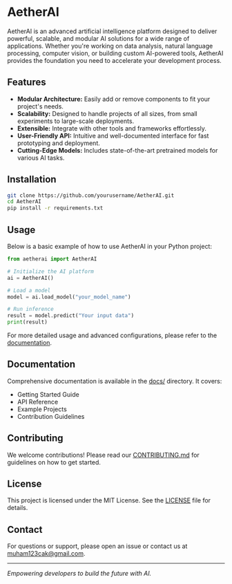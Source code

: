 # AetherAI

AetherAI is an advanced artificial intelligence platform designed to deliver powerful, scalable, and modular AI solutions for a wide range of applications. Whether you're working on data analysis, natural language processing, computer vision, or building custom AI-powered tools, AetherAI provides the foundation you need to accelerate your development process.

## Features

- **Modular Architecture:** Easily add or remove components to fit your project's needs.
- **Scalability:** Designed to handle projects of all sizes, from small experiments to large-scale deployments.
- **Extensible:** Integrate with other tools and frameworks effortlessly.
- **User-Friendly API:** Intuitive and well-documented interface for fast prototyping and deployment.
- **Cutting-Edge Models:** Includes state-of-the-art pretrained models for various AI tasks.

## Installation

```bash
git clone https://github.com/yourusername/AetherAI.git
cd AetherAI
pip install -r requirements.txt
```

## Usage

Below is a basic example of how to use AetherAI in your Python project:

```python
from aetherai import AetherAI

# Initialize the AI platform
ai = AetherAI()

# Load a model
model = ai.load_model("your_model_name")

# Run inference
result = model.predict("Your input data")
print(result)
```

For more detailed usage and advanced configurations, please refer to the [documentation](docs/).

## Documentation

Comprehensive documentation is available in the [docs/](docs/) directory. It covers:

- Getting Started Guide
- API Reference
- Example Projects
- Contribution Guidelines

## Contributing

We welcome contributions! Please read our [CONTRIBUTING.md](CONTRIBUTING.md) for guidelines on how to get started.

## License

This project is licensed under the MIT License. See the [LICENSE](LICENSE) file for details.

## Contact

For questions or support, please open an issue or contact us at [muham123cak@gmail.com](mailto:your.email@example.com).

---

*Empowering developers to build the future with AI.*
